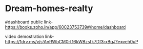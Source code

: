 # Dream-homes-realty

#dashboard public link- https://books.zoho.in/app/60023753739#/home/dashboard

video demostration link- https://1drv.ms/v/s!AnRWbCM0rt16kWBzsfk7Df3rxBqJ?e=veh0uP
